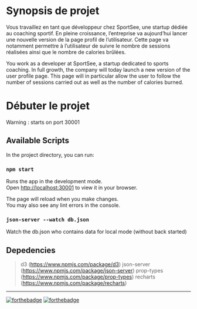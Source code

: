 # Synopsis de projet 
Vous travaillez en tant que développeur chez SportSee, une startup dédiée au coaching sportif. En pleine croissance, l’entreprise va aujourd’hui lancer une nouvelle version de la page profil de l’utilisateur. Cette page va notamment permettre à l’utilisateur de suivre le nombre de sessions réalisées ainsi que le nombre de calories brûlées.

You work as a developer at SportSee, a startup dedicated to sports coaching. In full growth, the company will today launch a new version of the user profile page. This page will in particular allow the user to follow the number of sessions carried out as well as the number of calories burned.

# Débuter le projet

Warning : starts on port 30001

## Available Scripts

In the project directory, you can run:

### `npm start`

Runs the app in the development mode.\
Open [http://localhost:30001](http://localhost:30001) to view it in your browser.

The page will reload when you make changes.\
You may also see any lint errors in the console.

### `json-server --watch db.json`
Watch the db.json who contains data for local mode (without back started)


## Depedencies 
> d3 (https://www.npmjs.com/package/d3)
> json-server (https://www.npmjs.com/package/json-server)
>  prop-types (https://www.npmjs.com/package/prop-types)
> recharts (https://www.npmjs.com/package/recharts)

---------------

[![forthebadge](https://forthebadge.com/images/badges/certified-elijah-wood.svg)](https://forthebadge.com) [![forthebadge](https://forthebadge.com/images/badges/made-with-javascript.svg)](https://forthebadge.com)